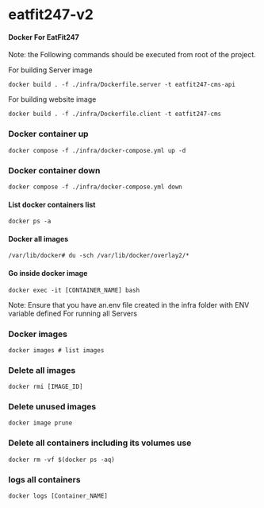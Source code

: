 # eatfit247-v2


#### Docker For EatFit247

Note: the Following commands should be executed from root of the project.

For building Server image

```shell
docker build . -f ./infra/Dockerfile.server -t eatfit247-cms-api
```

For building website image

```shell
docker build . -f ./infra/Dockerfile.client -t eatfit247-cms
```

### Docker container up
```shell
docker compose -f ./infra/docker-compose.yml up -d
```

### Docker container down
```shell
docker compose -f ./infra/docker-compose.yml down
```

#### List docker containers list
```shell
docker ps -a
```

#### Docker all images
```ssh
/var/lib/docker# du -sch /var/lib/docker/overlay2/*
```

#### Go inside docker image
```shell
docker exec -it [CONTAINER_NAME] bash
```

Note: Ensure that you have an.env file created in the infra folder with ENV variable defined
For running all Servers

### Docker images
```shell list 
docker images # list images
```

### Delete all images
```shell list
docker rmi [IMAGE_ID]
```
### Delete unused images
```shell list
docker image prune
```

### Delete all containers including its volumes use
```shell list
docker rm -vf $(docker ps -aq)
```

### logs all containers
```shell list 
docker logs [Container_NAME]